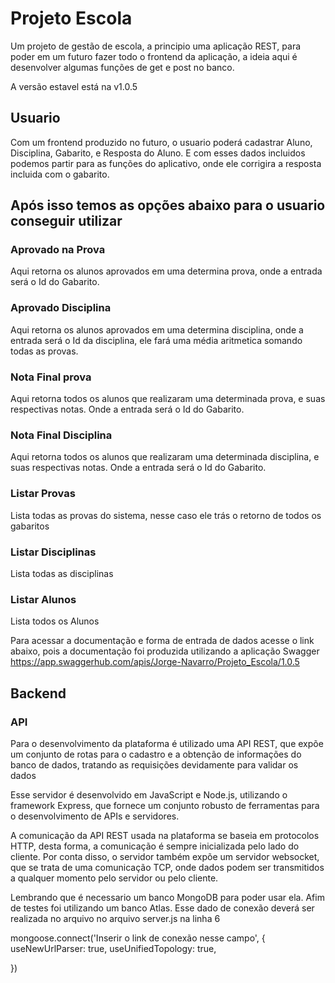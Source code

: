 
# Projeto Escola
Um projeto de gestão de escola, a principio uma aplicação REST, para poder em um futuro fazer todo o frontend da aplicação,
a ideia aqui é desenvolver algumas funções de get e post no banco.

A versão estavel está na v1.0.5


## Usuario
Com um frontend produzido no futuro, o usuario poderá cadastrar Aluno, Disciplina, Gabarito, e Resposta do Aluno.
E com esses dados incluidos podemos partir para as funções do aplicativo, onde ele corrigira a resposta incluida com o gabarito.

## Após isso temos as opções abaixo para o usuario conseguir utilizar

### Aprovado na Prova
Aqui retorna os alunos aprovados em uma determina prova, onde a entrada será o Id do Gabarito.

### Aprovado Disciplina
Aqui retorna os alunos aprovados em uma determina disciplina, onde a entrada será o Id da disciplina, ele fará uma média aritmetica somando todas as provas.

### Nota Final prova
Aqui retorna todos os alunos que realizaram uma determinada prova, e suas respectivas notas. 
Onde a entrada será o Id do Gabarito.

### Nota Final Disciplina
Aqui retorna todos os alunos que realizaram uma determinada disciplina, e suas respectivas notas. 
Onde a entrada será o Id do Gabarito.

### Listar Provas
Lista todas as provas do sistema, nesse caso ele trás o retorno de todos os gabaritos

### Listar Disciplinas
Lista todas as disciplinas
### Listar Alunos
Lista todos os Alunos

Para acessar a documentação e forma de entrada de dados acesse o link abaixo, pois a documentação foi produzida utilizando a aplicação Swagger
https://app.swaggerhub.com/apis/Jorge-Navarro/Projeto_Escola/1.0.5

## Backend
### API
Para o desenvolvimento da plataforma é utilizado uma API REST,  que expõe um conjunto de rotas para o cadastro e a obtenção de informações do banco de dados, tratando as requisições devidamente para validar os dados

Esse servidor é desenvolvido em JavaScript e Node.js, utilizando o framework Express, que fornece um conjunto robusto de ferramentas para o desenvolvimento de APIs e servidores.


A comunicação da API REST usada na plataforma se baseia em protocolos HTTP, desta forma, a comunicação é sempre inicializada pelo lado do cliente. Por conta disso, o servidor também expõe um servidor websocket, que se trata de uma comunicação TCP, onde dados podem ser transmitidos a qualquer momento pelo servidor ou pelo cliente.

Lembrando que é necessario um banco MongoDB para poder usar ela.
Afim de testes foi utilizando um banco Atlas. 
Esse dado de conexão deverá ser realizada no arquivo
no arquivo server.js na linha 6

mongoose.connect('Inserir o link de conexão nesse campo', {
    useNewUrlParser: true,
    useUnifiedTopology: true,


})